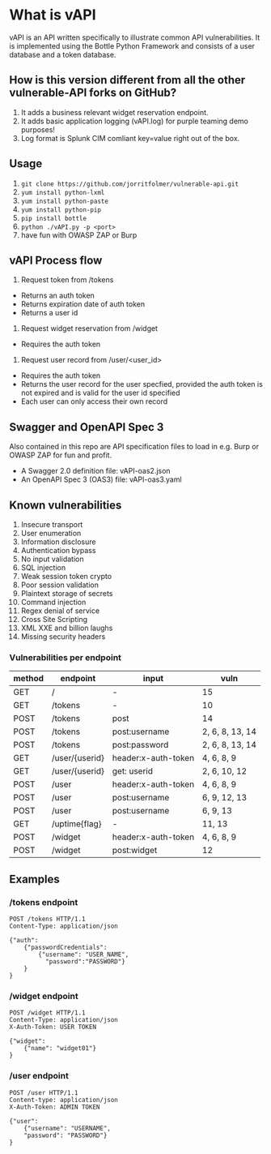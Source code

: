 # What is vAPI

vAPI is an API written specifically to illustrate common API vulnerabilities.
It is implemented using the Bottle Python Framework and consists of a user database and a token database.

## How is this version different from all the other vulnerable-API forks on GitHub?

1. It adds a business relevant widget reservation endpoint.
1. It adds basic application logging (vAPI.log) for purple teaming demo purposes! 
1. Log format is Splunk CIM comliant key=value right out of the box.

## Usage

1. `git clone https://github.com/jorritfolmer/vulnerable-api.git`
2. `yum install python-lxml`
3. `yum install python-paste`
4. `yum install python-pip`
5. `pip install bottle`
6. `python ./vAPI.py -p <port>`
7. have fun with OWASP ZAP or Burp

## vAPI Process flow

1. Request token from /tokens
  * Returns an auth token
  * Returns expiration date of auth token
  * Returns a user id
1. Request widget reservation from /widget
  * Requires the auth token
1. Request user record from /user/\<user\_id\>
  * Requires the auth token
  * Returns the user record for the user specfied, provided the auth token is not expired and is valid for the user id specified
  * Each user can only access their own record

## Swagger and OpenAPI Spec 3

Also contained in this repo are API specification files to load in e.g. Burp or OWASP ZAP for fun and profit.

- A Swagger 2.0 definition file: vAPI-oas2.json
- An OpenAPI Spec 3 (OAS3) file: vAPI-oas3.yaml

## Known vulnerabilities

1. Insecure transport
2. User enumeration
3. Information disclosure
4. Authentication bypass
5. No input validation
6. SQL injection
8. Weak session token crypto
9. Poor session validation
10. Plaintext storage of secrets
11. Command injection
12. Regex denial of service
13. Cross Site Scripting
14. XML XXE and billion laughs
15. Missing security headers 

### Vulnerabilities per endpoint

| method | endpoint       | input               | vuln            
|--------|----------------|---------------------|-----------------
| GET    | /              | -                   | 15              
| GET    | /tokens        | -                   | 10              
| POST   | /tokens        | post                | 14              
| POST   | /tokens        | post:username       | 2, 6, 8, 13, 14 
| POST   | /tokens        | post:password       | 2, 6, 8, 13, 14 
| GET    | /user/{userid} | header:x-auth-token | 4, 6, 8, 9      
| GET    | /user/{userid} | get: userid         | 2, 6, 10, 12    
| POST   | /user          | header:x-auth-token | 4, 6, 8, 9      
| POST   | /user          | post:username       | 6, 9, 12, 13    
| POST   | /user          | post:username       | 6, 9, 13        
| GET    | /uptime{flag}  | -                   | 11, 13
| POST   | /widget        | header:x-auth-token | 4, 6, 8, 9      
| POST   | /widget        | post:widget         | 12              


## Examples

### /tokens endpoint

```
POST /tokens HTTP/1.1
Content-Type: application/json

{"auth":
    {"passwordCredentials":
        {"username": "USER_NAME",
          "password":"PASSWORD"}
    }
}
```

### /widget endpoint

```
POST /widget HTTP/1.1
Content-Type: application/json
X-Auth-Token: USER TOKEN

{"widget":
    {"name": "widget01"}
}
```


### /user endpoint

```
POST /user HTTP/1.1
Content-type: application/json
X-Auth-Token: ADMIN TOKEN

{"user":
	{"username": "USERNAME",
	"password": "PASSWORD"}
}
```


